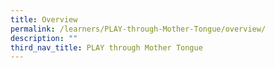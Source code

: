 ```yaml
---
title: Overview
permalink: /learners/PLAY-through-Mother-Tongue/overview/
description: ""
third_nav_title: PLAY through Mother Tongue
---
```


